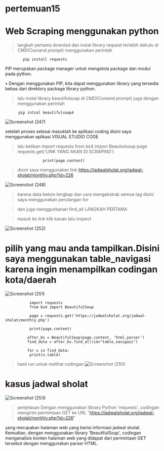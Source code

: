 # pertemuan15

# Web Scraping menggunakan python

> langkah pertama downlad dan instal library request terlebih dahulu di CMD(Comand prompt) menggunakan perintah
     
            pip install requests
            
PIP merupakan package manager untuk mengelola package dan modul pada python.

• Dengan menggunakan PIP, kita dapat menggunakan library yang tersedia bebas dari direktory package library python.

> lalu instal library beautifulsoap di CMD(Comand prompt) juga dengan menggunakan perintah

          pip intsal beautifulsoap4
          
![Screenshot (247)](https://user-images.githubusercontent.com/116137169/213136474-17dd5503-54b6-495c-b455-623e23b2f276.png)


setelah proses selesai masuklah ke aplikasi coding disini saya menggunakan aplikasi VISUAL STUDIO CODE

> lalu ketikan 
                     import requests
                     from bs4 import Beautiulsoup
                     page requests.get('LINK YANG AKAN DI SCRAPING')
                     
                     print(page.content)
                     

> disini saya menggunakan link https://jadwalsholat.org/jadwal-sholat/monthly.php?id=226

![Screenshot (248)](https://user-images.githubusercontent.com/116137169/213139062-4ad4fb69-67af-4ade-b8f7-936e3eb8d723.png)


> karena data belum lengkap dan cara mengekstrak semua tag disini saya menggunakan perulangan for 

> dan juga menggunkanan find_all
LANGKAH PERTAMA 

> masuk ke link klik kanan lalu inspect

![Screenshot (252)](https://user-images.githubusercontent.com/116137169/213142456-084bcee4-7b82-49bb-ad3d-88d81aeafc57.png)


# pilih yang mau anda tampilkan.Disini saya menggunakan table_navigasi karena ingin menampilkan codingan kota/daerah



![Screenshot (251)](https://user-images.githubusercontent.com/116137169/213143776-7fdb4aa2-7144-4c5b-bf82-475824539bae.png)

               import requests
               from bs4 import BeautifulSoup

               page = requests.get('https://jadwalsholat.org/jadwal-sholat/monthly.php')

               print(page.content)

              after_bs = BeautifulSoup(page.content, 'html.parser')
              find_data = after_bs.find_all(id="table_navigasi")

              for x in find_data:
               print(x.table)

> hasil run untuk melihat codingan
![Screenshot (250)](https://user-images.githubusercontent.com/116137169/213144775-b0978e8c-fc22-4585-af37-f4b21b794550.png)



# kasus jadwal sholat
![Screenshot (253)](https://user-images.githubusercontent.com/116137169/213145751-51889290-e6fd-465c-938f-3760f482fbbe.png)

> penjelasan  Dengan menggunakan library Python 'requests', codingan mengirim permintaan GET ke URL "https://jadwalsholat.org/jadwal-sholat/monthly.php?id=226"

yang merupakan halaman web yang berisi informasi jadwal sholat. Kemudian, dengan menggunakan library 'BeautifulSoup', codingan menganalisis konten halaman web yang didapat dari permintaan GET tersebut dengan menggunakan parser HTML.

